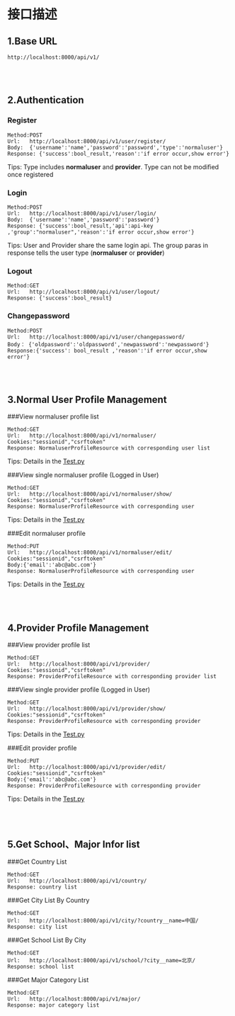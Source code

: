 接口描述
==
## 1.Base URL

    http://localhost:8000/api/v1/
    
<br/><br/> 
## 2.Authentication
### Register

```
Method:POST
Url:   http://localhost:8000/api/v1/user/register/
Body:  {'username':'name','password':'password','type':'normaluser'}
Response: {'success':bool_result,'reason':'if error occur,show error'}
```
Tips: Type includes __normaluser__ and __provider__. Type can not be modified once registered

### Login

```
Method:POST
Url:   http://localhost:8000/api/v1/user/login/
Body:  {'username':'name','password':'password'}
Response: {'success':bool_result,'api':api-key ,'group':"normaluser",'reason':'if error occur,show error'}
```
Tips: User and Provider share the same login api. The group paras in response tells the user type (__normaluser__ or __provider__)

### Logout
```
Method:GET
Url:   http://localhost:8000/api/v1/user/logout/
Response: {'success':bool_result}
```

### Changepassword
```
Method:POST
Url:   http://localhost:8000/api/v1/user/changepassword/
Body： {'oldpassword':'oldpassword','newpassword':'newpassword'}
Response:{'success': bool_result ,'reason':'if error occur,show error'}
```
<br/><br/>
## 3.Normal User Profile Management
###View normaluser profile list
```
Method:GET
Url:   http://localhost:8000/api/v1/normaluser/
Cookies:"sessionid","csrftoken"
Response: NormaluserProfileResource with corresponding user list
```
Tips: Details in the [Test.py](../AbroadPassProject/AbroadPassApp/Test.py)

###View single normaluser profile (Logged in User)
```
Method:GET
Url:   http://localhost:8000/api/v1/normaluser/show/
Cookies:"sessionid","csrftoken"
Response: NormaluserProfileResource with corresponding user
```
Tips: Details in the [Test.py](../AbroadPassProject/AbroadPassApp/Test.py)

###Edit normaluser profile
```
Method:PUT
Url:   http://localhost:8000/api/v1/normaluser/edit/
Cookies:"sessionid","csrftoken"
Body:{'email':'abc@abc.com'}
Response: NormaluserProfileResource with corresponding user
```
Tips: Details in the [Test.py](../AbroadPassProject/AbroadPassApp/Test.py)

<br/><br/>
## 4.Provider Profile Management
###View provider profile list
```
Method:GET
Url:   http://localhost:8000/api/v1/provider/
Cookies:"sessionid","csrftoken"
Response: ProviderProfileResource with corresponding provider list
```

###View single provider profile (Logged in User)
```
Method:GET
Url:   http://localhost:8000/api/v1/provider/show/
Cookies:"sessionid","csrftoken"
Response: ProviderProfileResource with corresponding provider
```
Tips: Details in the [Test.py](../AbroadPassProject/AbroadPassApp/Test.py)

###Edit provider profile
```
Method:PUT
Url:   http://localhost:8000/api/v1/provider/edit/
Cookies:"sessionid","csrftoken"
Body:{'email':'abc@abc.com'}
Response: ProviderProfileResource with corresponding provider
```
Tips: Details in the [Test.py](../AbroadPassProject/AbroadPassApp/Test.py)

<br/><br/>
## 5.Get School、Major Infor list
###Get Country List
```
Method:GET
Url:   http://localhost:8000/api/v1/country/
Response: country list
```

###Get City List By Country
```
Method:GET
Url:   http://localhost:8000/api/v1/city/?country__name=中国/
Response: city list
```

###Get School List By City
```
Method:GET
Url:   http://localhost:8000/api/v1/school/?city__name=北京/
Response: school list
```

###Get Major Category List
```
Method:GET
Url:   http://localhost:8000/api/v1/major/
Response: major category list
```
